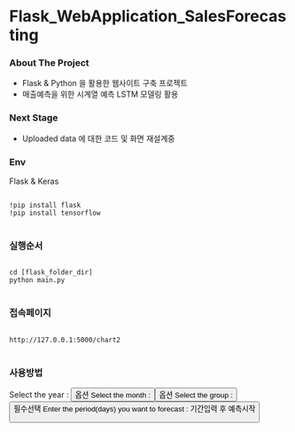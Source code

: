 # Flask_WebApplication_SalesForecasting

### About The Project

- Flask & Python 을 활용한 웹사이트 구축 프로젝트  
- 매출예측을 위한 시계열 예측 LSTM 모델링 활용 

### Next Stage
- Uploaded data 에 대한 코드 및 화면 재설계중 



### Env 
Flask & Keras 
<pre>
<code>
!pip install flask
!pip install tensorflow
</code>
</pre>

### 실행순서
<pre>
<code>
cd [flask_folder_dir]
python main.py  
</code>
</pre>

### 접속페이지 
<pre>
<code>
http://127.0.0.1:5000/chart2
</code>
</pre>

### 사용방법
Select the year : <button> 옵션
Select the month : <button> 옵션
Select the group : <button> 필수선택
Enter the period(days) you want to forecast : <period> 기간입력 후 예측시작  

